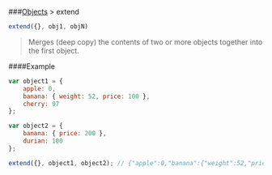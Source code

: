 ###[Objects](../) > extend

```js
extend({}, obj1, objN)
```

>Merges (deep copy) the contents of two or more objects together into the first object.

####Example
```js
var object1 = {
    apple: 0,
    banana: { weight: 52, price: 100 },
    cherry: 97
};

var object2 = {
    banana: { price: 200 },
    durian: 100
};

extend({}, object1, object2); // {"apple":0,"banana":{"weight":52,"price":200},"cherry":97,"durian":100}
```